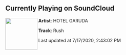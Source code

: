 ## Currently Playing on SoundCloud

[<img align="left" width="100" src="https://i1.sndcdn.com/artworks-m58F3MwluiwP-0-t50x50.png">](https://soundcloud.com/hotelgarudamusic/rush-1)

**Artist**: HOTEL GARUDA 

**Track**: Rush

Last updated at 7/17/2020, 2:43:02 PM
